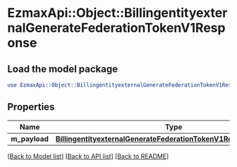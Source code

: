 # EzmaxApi::Object::BillingentityexternalGenerateFederationTokenV1Response

## Load the model package
```perl
use EzmaxApi::Object::BillingentityexternalGenerateFederationTokenV1Response;
```

## Properties
Name | Type | Description | Notes
------------ | ------------- | ------------- | -------------
**m_payload** | [**BillingentityexternalGenerateFederationTokenV1ResponseMPayload**](BillingentityexternalGenerateFederationTokenV1ResponseMPayload.md) |  | 

[[Back to Model list]](../README.md#documentation-for-models) [[Back to API list]](../README.md#documentation-for-api-endpoints) [[Back to README]](../README.md)


